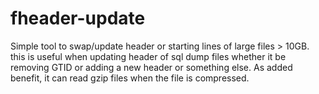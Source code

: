# fheader-update

Simple tool to swap/update header or starting lines of large files > 10GB. this is useful when updating header of sql dump files whether it be removing GTID or adding a new header or something else. As added benefit, it can read gzip files when the file is compressed.